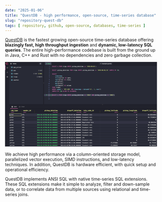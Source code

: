 ```yaml
---
date: "2025-01-06"
title: "QuestDB - high performance, open-source, time-series database"
slug: "repository-quest-db"
tags: [ repository, github, open-source, databases, time-series ]
---
```




[QuestDB][1] is the fastest growing open-source time-series database offering **blazingly fast, high throughput ingestion** and **dynamic, low-latency SQL queries**. The entire high-performance codebase is built from the ground up in Java, C++ and Rust with no dependencies and zero garbage collection.

![QuestDB Screenshot][2]

We achieve high performance via a column-oriented storage model, parallelized vector execution, SIMD instructions, and low-latency techniques. In addition, QuestDB is hardware efficient, with quick setup and operational efficiency.

QuestDB implements ANSI SQL with native time-series SQL extensions. These SQL extensions make it simple to analyze, filter and down-sample data, or to correlate data from multiple sources using relational and time-series joins.



   [1]: https://github.com/questdb/questdb
   [2]: https://raw.githubusercontent.com/questdb/questdb/master/.github/console.png

